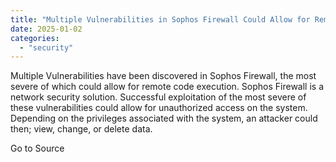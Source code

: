 ```yaml
---
title: "Multiple Vulnerabilities in Sophos Firewall Could Allow for Remote Code Execution"
date: 2025-01-02
categories: 
  - "security"
---
```


Multiple Vulnerabilities have been discovered in Sophos Firewall, the most severe of which could allow for remote code execution. Sophos Firewall is a network security solution. Successful exploitation of the most severe of these vulnerabilities could allow for unauthorized access on the system. Depending on the privileges associated with the system, an attacker could then; view, change, or delete data.

Go to Source

